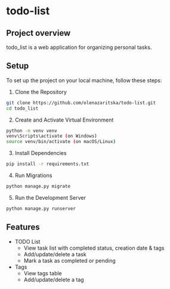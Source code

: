 # todo-list

Project overview
--------

todo_list is a web application for organizing personal tasks.

Setup
--------
To set up the project on your local machine, follow these steps:

1. Clone the Repository
```sh
git clone https://github.com/olenazaritska/todo-list.git
cd todo_list
```
2. Create and Activate Virtual Environment
```sh
python -m venv venv
venv\Scripts\activate (on Windows)
source venv/bin/activate (on macOS/Linux)
```
3. Install Dependencies
```sh
pip install -r requirements.txt
```
4. Run Migrations
```sh
python manage.py migrate
```
5. Run the Development Server
```sh
python manage.py runserver
```

Features
--------

- TODO List
    - View task list with completed status, creation date & tags
    - Add/update/delete a task
    - Mark a task as completed or pending
- Tags
    - View tags table
    - Add/update/delete a tag
